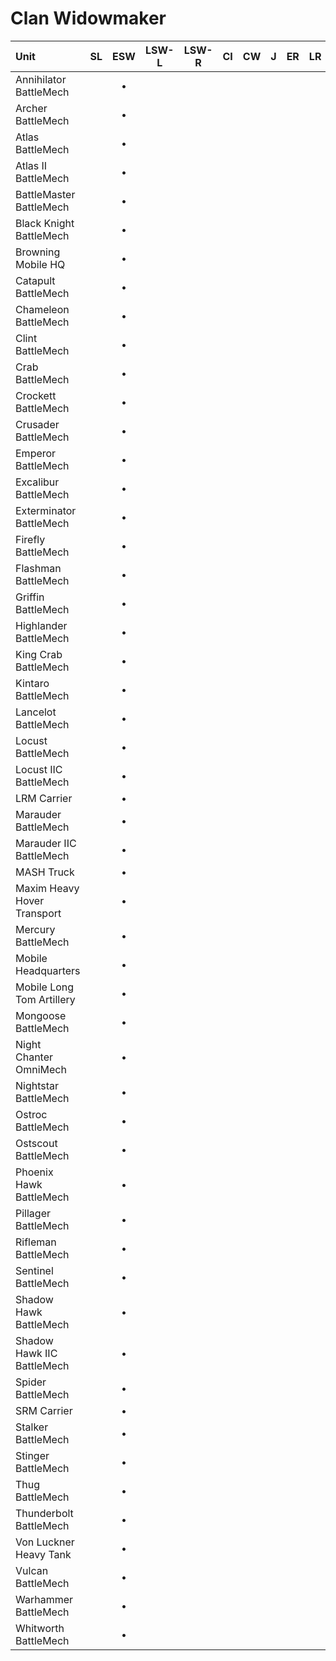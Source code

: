 # Clan Widowmaker

| Unit | SL | ESW | LSW-L | LSW-R | CI | CW | J | ER | LR | DA | iC |
| :--- | :---: | :---: | :---: | :---: | :---: | :---: | :---: | :---: | :---: | :---: | :---: |
| Annihilator BattleMech |   | • |   |   |   |   |   |   |   |   |   |
| Archer BattleMech |   | • |   |   |   |   |   |   |   |   |   |
| Atlas BattleMech |   | • |   |   |   |   |   |   |   |   |   |
| Atlas II BattleMech |   | • |   |   |   |   |   |   |   |   |   |
| BattleMaster BattleMech |   | • |   |   |   |   |   |   |   |   |   |
| Black Knight BattleMech |   | • |   |   |   |   |   |   |   |   |   |
| Browning Mobile HQ |   | • |   |   |   |   |   |   |   |   |   |
| Catapult BattleMech |   | • |   |   |   |   |   |   |   |   |   |
| Chameleon BattleMech |   | • |   |   |   |   |   |   |   |   |   |
| Clint BattleMech |   | • |   |   |   |   |   |   |   |   |   |
| Crab BattleMech |   | • |   |   |   |   |   |   |   |   |   |
| Crockett BattleMech |   | • |   |   |   |   |   |   |   |   |   |
| Crusader BattleMech |   | • |   |   |   |   |   |   |   |   |   |
| Emperor BattleMech |   | • |   |   |   |   |   |   |   |   |   |
| Excalibur BattleMech |   | • |   |   |   |   |   |   |   |   |   |
| Exterminator BattleMech |   | • |   |   |   |   |   |   |   |   |   |
| Firefly BattleMech |   | • |   |   |   |   |   |   |   |   |   |
| Flashman BattleMech |   | • |   |   |   |   |   |   |   |   |   |
| Griffin BattleMech |   | • |   |   |   |   |   |   |   |   |   |
| Highlander BattleMech |   | • |   |   |   |   |   |   |   |   |   |
| King Crab BattleMech |   | • |   |   |   |   |   |   |   |   |   |
| Kintaro BattleMech |   | • |   |   |   |   |   |   |   |   |   |
| Lancelot BattleMech |   | • |   |   |   |   |   |   |   |   |   |
| Locust BattleMech |   | • |   |   |   |   |   |   |   |   |   |
| Locust IIC BattleMech |   | • |   |   |   |   |   |   |   |   |   |
| LRM Carrier |   | • |   |   |   |   |   |   |   |   |   |
| Marauder BattleMech |   | • |   |   |   |   |   |   |   |   |   |
| Marauder IIC BattleMech |   | • |   |   |   |   |   |   |   |   |   |
| MASH Truck |   | • |   |   |   |   |   |   |   |   |   |
| Maxim Heavy Hover Transport |   | • |   |   |   |   |   |   |   |   |   |
| Mercury BattleMech |   | • |   |   |   |   |   |   |   |   |   |
| Mobile Headquarters |   | • |   |   |   |   |   |   |   |   |   |
| Mobile Long Tom Artillery |   | • |   |   |   |   |   |   |   |   |   |
| Mongoose BattleMech |   | • |   |   |   |   |   |   |   |   |   |
| Night Chanter OmniMech |   | • |   |   |   |   |   |   |   |   |   |
| Nightstar BattleMech |   | • |   |   |   |   |   |   |   |   |   |
| Ostroc BattleMech |   | • |   |   |   |   |   |   |   |   |   |
| Ostscout BattleMech |   | • |   |   |   |   |   |   |   |   |   |
| Phoenix Hawk BattleMech |   | • |   |   |   |   |   |   |   |   |   |
| Pillager BattleMech |   | • |   |   |   |   |   |   |   |   |   |
| Rifleman BattleMech |   | • |   |   |   |   |   |   |   |   |   |
| Sentinel BattleMech |   | • |   |   |   |   |   |   |   |   |   |
| Shadow Hawk BattleMech |   | • |   |   |   |   |   |   |   |   |   |
| Shadow Hawk IIC BattleMech |   | • |   |   |   |   |   |   |   |   |   |
| Spider BattleMech |   | • |   |   |   |   |   |   |   |   |   |
| SRM Carrier |   | • |   |   |   |   |   |   |   |   |   |
| Stalker BattleMech |   | • |   |   |   |   |   |   |   |   |   |
| Stinger BattleMech |   | • |   |   |   |   |   |   |   |   |   |
| Thug BattleMech |   | • |   |   |   |   |   |   |   |   |   |
| Thunderbolt BattleMech |   | • |   |   |   |   |   |   |   |   |   |
| Von Luckner Heavy Tank |   | • |   |   |   |   |   |   |   |   |   |
| Vulcan BattleMech |   | • |   |   |   |   |   |   |   |   |   |
| Warhammer BattleMech |   | • |   |   |   |   |   |   |   |   |   |
| Whitworth BattleMech |   | • |   |   |   |   |   |   |   |   |   |

